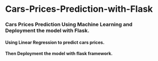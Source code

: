 # Cars-Prices-Prediction-with-Flask
### Cars Prices Prediction Using Machine Learning and Deployment the model with Flask.
#### Using Linear Regression to predict cars prices.
#### Then Deployment the model with flask framework.
